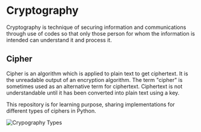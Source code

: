 # Cryptography
Cryptography is technique of securing information and communications through use of codes so that only those person for whom the information is intended can understand it and process it. 

## Cipher
Cipher is an algorithm which is applied to plain text to get ciphertext. It is the unreadable output of an encryption algorithm. The term "cipher" is sometimes used as an alternative term for ciphertext. Ciphertext is not understandable until it has been converted into plain text using a key.

This repository is for learning purpose, sharing implementations for different types of ciphers in Python.

![Crypography Types](https://www.edureka.co/blog/wp-content/uploads/2018/07/encryption-algorithms-what-is-cryptography-edureka.png "Types of Cryptography")
